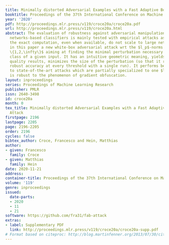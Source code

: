 ```yaml
---
title: Minimally distorted Adversarial Examples with a Fast Adaptive Boundary Attack
booktitle: Proceedings of the 37th International Conference on Machine Learning
year: '2020'
pdf: http://proceedings.mlr.press/v119/croce20a/croce20a.pdf
url: http://proceedings.mlr.press/v119/croce20a.html
abstract: The evaluation of robustness against adversarial manipulation of neural
  networks-based classifiers is mainly tested with empirical attacks as methods for
  the exact computation, even when available, do not scale to large networks. We propose
  in this paper a new white-box adversarial attack wrt the $l_p$-norms for $p \in
  \{1,2,\infty\}$ aiming at finding the minimal perturbation necessary to change the
  class of a given input. It has an intuitive geometric meaning, yields quickly high
  quality results, minimizes the size of the perturbation (so that it returns the
  robust accuracy at every threshold with a single run). It performs better or similar
  to state-of-the-art attacks which are partially specialized to one $l_p$-norm, and
  is robust to the phenomenon of gradient obfuscation.
layout: inproceedings
series: Proceedings of Machine Learning Research
publisher: PMLR
issn: 2640-3498
id: croce20a
month: 0
tex_title: Minimally distorted Adversarial Examples with a Fast Adaptive Boundary
  Attack
firstpage: 2196
lastpage: 2205
page: 2196-2205
order: 2196
cycles: false
bibtex_author: Croce, Francesco and Hein, Matthias
author:
- given: Francesco
  family: Croce
- given: Matthias
  family: Hein
date: 2020-11-21
address: 
container-title: Proceedings of the 37th International Conference on Machine Learning
volume: '119'
genre: inproceedings
issued:
  date-parts:
  - 2020
  - 11
  - 21
software: https://github.com/fra31/fab-attack
extras:
- label: Supplementary PDF
  link: http://proceedings.mlr.press/v119/croce20a/croce20a-supp.pdf
# Format based on citeproc: http://blog.martinfenner.org/2013/07/30/citeproc-yaml-for-bibliographies/
---
```

